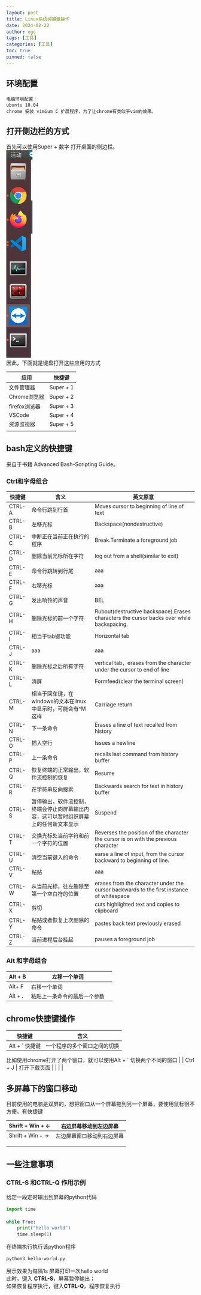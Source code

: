 ```yaml
---
layout: post
title: Linux系统纯键盘操作 
date: 2024-02-22
author: ego
tags: [工具]
categories: [工具]
toc: true
pinned: false
---
```


## 环境配置

```
电脑环境配置：
ubuntu 18.04
chrome 安装 vimium C 扩展程序，为了让chrome有类似于vim的效果。

```
## 打开侧边栏的方式
首先可以使用Super + 数字 打开桌面的侧边栏。  
![image.png](https://raw.githubusercontent.com/fgc346/image/main/img/1702285987019-69d2a118-0f16-450b-b77e-053cf8152151.png)   
因此，下面就是键盘打开这些应用的方式  

| 应用 | 快捷键 |
| --- | --- |
| 文件管理器 | Super + 1 |
| Chrome浏览器 | Super + 2 |
| firefox浏览器 | Super + 3 |
| VSCode | Super + 4 |
| 资源监视器 | Super + 5 |
|  |  |

## bash定义的快捷键
来自于书籍 Advanced Bash-Scripting Guide。  
### Ctrl和字母组合
|          快捷键            | 含义 | 英文原意 |
| ---| --- | --- |
| CTRL-A | 命令行跳到行首 | Moves cursor to beginning of line of text |
| CTRL-B | 左移光标 | Backspace(nondestructive) |
| CTRL-C | 中断正在当前正在执行的程序 | Break.Terminate a foreground job |
| CTRL-D | 删除当前光标所在字符 | log out from a shell(similar to exit)|
| CTRL-E | 命令行跳转到行尾 |  aaa|
| CTRL-F | 右移光标 | aaa |
| CTRL-G | 发出响铃的声音 | BEL |
| CTRL-H | 删除光标的前一个字符 | Rubout(destructive backspace).Erases characters the cursor backs over while backspacing. |
| CTRL-I | 相当于tab键功能 | Horizontal tab |
| CTRL-J | aaa |aaa  |
| CTRL-K | 删除光标之后所有字符 | vertical tab，erases from the character under the cursor to end of line |
| CTRL-L | 清屏 | Formfeed(clear the terminal screen) |
|CTRL-M| 相当于回车键，在windows的文本在linux中显示时，可能会有^M这样 | Carriage return                                              |
| CTRL-N | 下一条命令 | Erases a line of text recalled from history |
| CTRL-O |  插入空行 | Issues a newline |
| CTRL-P | 上一条命令 | recalls last command from history buffer |
| CTRL-Q | 恢复终端的正常输出，软件流控制的恢复 | Resume |
| CTRL-R | 在字符串反向搜索 | Backwards search for text in history buffer |
|CTRL-S| 暂停输出，软件流控制，终端会停止向屏幕输出内容，这可以暂时组织屏幕上的任何新文本显示 | Suspend |
| CTRL-T | 交换光标处当前字符和前一个字符的位置 | Reverses the position of the character the cursor is on with the previous character |
| CTRL-U | 清空当前键入的命令 | earse a line of input, from the cursor backward to beginning of line. |
| CTRL-V | 粘贴 | aaa |
| CTRL-W | 从当前光标，往左删除至第一个空白符的位置 | erases from the character under the cursor backwards to the first instance of whitespace |
| CTRL-X | 剪切 | cuts highlighted text and copies to clipboard |
| CTRL-Y | 粘贴或者恢复上次删除的命令 | pastes back text previously erased |
| CTRL-Z | 当前进程后台挂起 | pauses a foreground job |

### Alt 和字母组合
| Alt + B | 左移一个单词 |  |
| --- | --- | --- |
| Alt+ F | 右移一个单词 |  |
| Alt + . | 粘贴上一条命令的最后一个参数 |  |

## chrome快捷键操作
| 快捷键 | 含义 |
| --- | --- |
| Alt + `  快捷键 | 一个程序的多个窗口之间的切换
比如使用chrome打开了两个窗口，就可以使用Alt + `
切换两个不同的窗口 |
| Ctrl + J | 打开下载页面 |
|  |  |


## 多屏幕下的窗口移动
目前使用的电脑是双屏的，想把窗口从一个屏幕拖到另一个屏幕，要使用鼠标很不方便。有快捷键  

| Shrift + Win + ← | 右边屏幕移动到左边屏幕 |
| --- | --- |
| Shrift + Win + → | 左边屏幕窗口移动到右边屏幕 |
|  |  |
|  |  |
|  |  |


## 一些注意事项
### CTRL-S 和CTRL-Q 作用示例
给定一段定时输出到屏幕的python代码
```python
import time

while True:
    print("hello world")
    time.sleep(1)

```
在终端执行执行该python程序
```python
python3 hello-world.py
```
展示效果为每隔1s 屏幕打印一次hello world  
此时，键入 **CTRL-S**，屏幕暂停输出；  
如果恢复程序执行，键入**CTRL-Q**，程序恢复执行  

